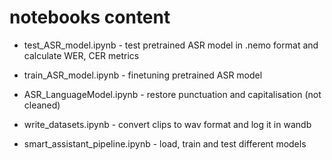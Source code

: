 # notebooks content

* test_ASR_model.ipynb - test pretrained ASR model in .nemo format and calculate WER, CER metrics

* train_ASR_model.ipynb - finetuning pretrained ASR model

* ASR_LanguageModel.ipynb - restore punctuation and capitalisation (not cleaned)
* write_datasets.ipynb - convert clips to wav format and log it in wandb
* smart_assistant_pipeline.ipynb - load, train and test different models
